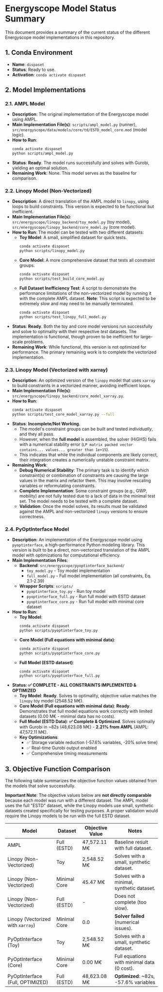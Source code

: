 # Energyscope Model Status Summary

This document provides a summary of the current status of the different Energyscope model implementations in this repository.

## 1. Conda Environment

*   **Name**: `dispaset`
*   **Status**: Ready to use.
*   **Activation**: `conda activate dispaset`

## 2. Model Implementations

### 2.1. AMPL Model

*   **Description**: The original implementation of the Energyscope model using AMPL.
*   **Main Implementation File(s)**: `scripts/ampl_model.py` (runner), `src/energyscope/data/models/core/td/ESTD_model_core.mod` (model logic).
*   **How to Run**: 
    ```bash
    conda activate dispaset
    python scripts/ampl_model.py
    ```
*   **Status**: **Ready**. The model runs successfully and solves with Gurobi, yielding an optimal solution.
*   **Remaining Work**: None. This model serves as the baseline for comparison.

### 2.2. Linopy Model (Non-Vectorized)

*   **Description**: A direct translation of the AMPL model to `linopy`, using loops to build constraints. This version is expected to be functional but inefficient.
*   **Main Implementation File(s)**: `src/energyscope/linopy_backend/toy_model.py` (toy model), `src/energyscope/linopy_backend/core_model.py` (core model).
*   **How to Run**: The model can be tested with two different datasets:
    *   **Toy Model**: A small, simplified dataset for quick tests.
        ```bash
        conda activate dispaset
        python scripts/linopy_model.py
        ```
    *   **Core Model**: A more comprehensive dataset that tests all constraint groups.
        ```bash
        conda activate dispaset
        python scripts/test_build_core_model.py
        ```
    *   **Full Dataset Inefficiency Test**: A script to demonstrate the performance limitations of the non-vectorized model by running it with the complete AMPL dataset. **Note**: This script is expected to be extremely slow and may need to be manually terminated.
        ```bash
        conda activate dispaset
        python scripts/test_linopy_full_model.py
        ```
*   **Status**: **Ready**. Both the toy and core model versions run successfully and solve to optimality with their respective *test* datasets. The implementation is functional, though proven to be inefficient for large-scale problems.
*   **Remaining Work**: While functional, this version is not optimized for performance. The primary remaining work is to complete the vectorized implementation.

### 2.3. Linopy Model (Vectorized with xarray)

*   **Description**: An optimized version of the `linopy` model that uses `xarray` to build constraints in a vectorized manner, avoiding inefficient loops.
*   **Main Implementation File(s)**: `src/energyscope/linopy_backend/core_model_xarray.py`.
*   **How to Run**:
    ```bash
    conda activate dispaset
    python scripts/test_core_model_xarray.py --full
    ```
*   **Status**: **Incomplete/Not Working**. 
    *   The model's constraint groups can be built and tested *individually*, and they all pass.
    *   However, when the **full model** is assembled, the solver (HiGHS) fails with a numerical stability error (`LP matrix packed vector contains... values... greater than 1e+15`).
    *   This indicates that while the individual components are likely correct, their integration creates a numerically unstable constraint matrix.
*   **Remaining Work**:
    *   **Debug Numerical Stability**: The primary task is to identify which constraint(s) or combination of constraints are causing the large values in the matrix and refactor them. This may involve rescaling variables or reformulating constraints.
    *   **Complete Implementation**: Some constraint groups (e.g., GWP, mobility) are not fully tested due to a lack of data in the minimal test set. The model needs to be tested with a complete dataset.
    *   **Validation**: Once the model solves, its results must be validated against the AMPL and non-vectorized `linopy` versions to ensure correctness.

### 2.4. PyOptInterface Model

*   **Description**: An implementation of the Energyscope model using `pyoptinterface`, a high-performance Python modeling library. This version is built to be a direct, non-vectorized translation of the AMPL model with optimizations for computational efficiency.
*   **Main Implementation Files**:
    *   **Backend**: `src/energyscope/pyoptinterface_backend/`
        *   `toy_model.py` - Toy model implementation
        *   `full_model.py` - Full model implementation (all constraints, Eq. 2.1-2.39)
    *   **Wrapper Scripts**: `scripts/`
        *   `pyoptinterface_toy.py` - Run toy model
        *   `pyoptinterface_full.py` - Run full model with ESTD dataset
        *   `pyoptinterface_core.py` - Run full model with minimal core dataset
*   **How to Run**:
    *   **Toy Model**:
        ```bash
        conda activate dispaset
        python scripts/pyoptinterface_toy.py
        ```
    *   **Core Model (Full equations with minimal data)**:
        ```bash
        conda activate dispaset
        python scripts/pyoptinterface_core.py
        ```
    *   **Full Model (ESTD dataset)**:
        ```bash
        conda activate dispaset
        python scripts/pyoptinterface_full.py
        ```
*   **Status**: **✅ COMPLETE - ALL CONSTRAINTS IMPLEMENTED & OPTIMIZED**
    *   **Toy Model**: **Ready**. Solves to optimality, objective value matches the `linopy` toy model (2548.52 M€).
    *   **Core Model (Full equations with minimal data)**: **Ready**. Demonstrates that full model equations work correctly with limited datasets (0.00 M€ - minimal data has no costs).
    *   **Full Model (ESTD Data)**: **✅ Complete & Optimized**. Solves optimally with Gurobi in ~82s (48,623.08 M€) - **2.21% from AMPL** (AMPL: 47,572.11 M€).
    *   **Key Optimizations**:
        *   ✅ Storage variable reduction (-57.6% variables, -20% solve time)
        *   ✅ Real-time Gurobi output enabled
        *   ✅ Comprehensive timing measurements

## 3. Objective Function Comparison

The following table summarizes the objective function values obtained from the models that solve successfully.

**Important Note**: The objective values below are **not directly comparable** because each model was run with a different dataset. The AMPL model uses the full "ESTD" dataset, while the Linopy models use small, synthetic datasets created specifically for testing purposes. A proper validation would require the Linopy models to be run with the full ESTD dataset.

| Model                             | Dataset          | Objective Value     | Notes                               |
| --------------------------------- | ---------------- | ------------------- | ----------------------------------- |
| AMPL                              | Full (ESTD)      | 47,572.11 M€        | Baseline result with full dataset.  |
| Linopy (Non-Vectorized)           | Toy              | 2,548.52 M€         | Solves with a small, synthetic dataset. |
| Linopy (Non-Vectorized)           | Minimal Core     | 45.47 M€            | Solves with a minimal, synthetic dataset. |
| Linopy (Non-Vectorized)           | Full (ESTD)      | -                   | Does not complete (too slow).       |
| Linopy (Vectorized with `xarray`) | Minimal Core     | 0.0                 | **Solver failed** (numerical issues). |
| PyOptInterface (Toy)              | Toy              | 2,548.52 M€         | Solves with a small, synthetic dataset. |
| PyOptInterface (Core)             | Minimal Core     | 0.00 M€             | Full equations with minimal data (0 cost). |
| PyOptInterface (Full, OPTIMIZED)  | Full (ESTD)      | 48,623.08 M€        | **Optimized**: ~82s, -57.6% variables |
